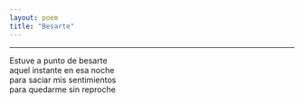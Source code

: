 ```yaml
---
layout: poem
title: "Besarte"
---
```


-----

Estuve a punto de besarte<br>
aquel instante en esa noche<br>
para saciar mis sentimientos<br>
para quedarme sin reproche
